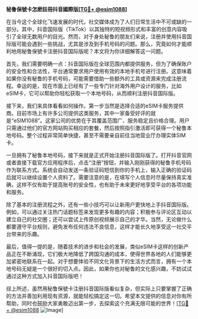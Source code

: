 **秘鲁保號卡怎麽註冊抖音國際版[[TG💪+ @esim1088](https://t.me/s/esim1088)]**

在当今这个全球化飞速发展的时代，社交媒体成为了人们日常生活中不可或缺的一部分。其中，抖音国际版（TikTok）以其独特的短视频形式和丰富的创意内容吸引了全球无数用户的目光。然而，对于身处秘鲁的朋友们来说，注册并使用抖音国际版可能会遇到一些挑战，尤其是涉及到手机号码的问题。那么，究竟如何才能顺利地用秘鲁保號卡注册抖音国际版呢？本文将为你详细解答这一问题。

首先，我们需要明确一点：抖音国际版在全球范围内都提供服务，但为了确保账户的安全性和合法性，平台通常要求用户使用有效的本地手机号进行注册。这意味着如果你没有秘鲁的手机号码，可能需要借助一些额外的工具或资源来完成注册流程。幸运的是，现在市面上已经有了一些专门针对海外用户设计的服务，比如eSIM卡，它可以帮助你轻松获取一个本地号码，从而顺利注册抖音国际版。

接下来，我们来具体看看如何操作。第一步当然是选择合适的eSIM卡服务提供商。目前市场上有许多公司提供这类服务，其中一家备受好评的就是“eSIM1088”。这家公司的优势在于其覆盖范围广、服务稳定且价格合理。用户只需通过他们的官方网站购买相应的套餐，然后按照指引激活即可获得一个秘鲁本地号码。整个过程非常简单快捷，甚至不需要亲自前往当地营业厅办理实体SIM卡。

一旦拥有了秘鲁本地号码，接下来就是正式开始注册抖音国际版了。打开抖音官网或者直接下载官方应用程序后，点击“注册”按钮，并输入刚刚获得的秘鲁手机号码作为联系方式。系统会自动发送一条验证码短信到你的手机上，输入正确的验证码后就可以继续设置个人资料了。需要注意的是，在填写个人信息时尽量保持真实准确，这样不仅有助于提高账号的安全性，也有助于未来更好地享受平台的各项功能和服务。

除了基本的注册流程之外，还有一些小技巧可以让新用户更快地上手抖音国际版。例如，可以通过关注热门话题标签来发现更多有趣的内容；积极参与评论区互动以建立自己的社交圈；还可以尝试上传原创视频展示自己的才华。当然，无论做什么都要遵守平台规则，避免发布任何违法不良信息，这样才能长久地享受这一社交平台带来的乐趣。

最后，值得一提的是，随着技术的进步和社会的发展，类似eSIM卡这样的创新产品正在不断涌现，它们极大地降低了跨国沟通的成本，使得世界各地的人们能够更加紧密地联系在一起。对于想要体验不同文化背景下的生活方式而言，拥有一个本地号码无疑是一个很好的切入点。因此，如果你也对秘鲁的文化感兴趣，不妨试试通过这种方式加入抖音国际版吧！

综上所述，虽然用秘鲁保號卡注册抖音国际版看似复杂，但实际上只要掌握了正确的方法并善加利用现有资源，就能轻松搞定这一切。希望本文提供的信息对你有所帮助，同时也鼓励大家勇敢迈出第一步，去探索这个充满无限可能的世界！[[TG💪+ @esim1088](https://t.me/s/esim1088) ![Image](https://i.postimg.cc/4NQfJmqS/Snipaste-2025-05-13-00-14-12.png)]